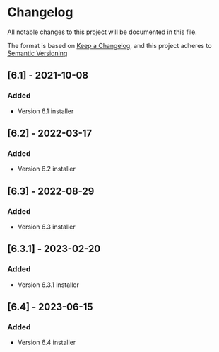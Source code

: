 # Changelog

All notable changes to this project will be documented in this file.

The format is based on [Keep a Changelog](https://keepachangelog.com/en/1.0.0/),
and this project adheres to [Semantic Versioning](https://semver.org/spec/v2.0.0.html)

## [6.1] - 2021-10-08

### Added

- Version 6.1 installer

## [6.2] - 2022-03-17

### Added

- Version 6.2 installer

## [6.3] - 2022-08-29

### Added

- Version 6.3 installer

## [6.3.1] - 2023-02-20

### Added

- Version 6.3.1 installer

## [6.4] - 2023-06-15

### Added

- Version 6.4 installer
